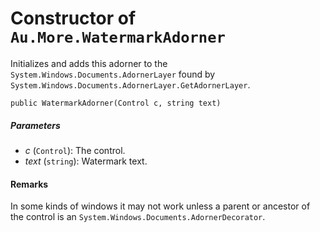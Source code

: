 # Constructor of `Au.More.WatermarkAdorner`

Initializes and adds this adorner to the `System.Windows.Documents.AdornerLayer` found by `System.Windows.Documents.AdornerLayer.GetAdornerLayer`.

```
public WatermarkAdorner(Control c, string text)
```

##### Parameters

- *c*  (`Control`):
    The control.
- *text*  (`string`):
    Watermark text.

#### Remarks

In some kinds of windows it may not work unless a parent or ancestor of the control is an `System.Windows.Documents.AdornerDecorator`.